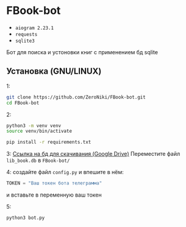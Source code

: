 # FBook-bot
- `aiogram 2.23.1`
- `requests`
- `sqlite3`

Бот для поиска и устоновки книг с применением бд sqlite


## Установка (GNU/LINUX)

1:
```sh
git clone https://github.com/ZeroNiki/FBook-bot.git
cd FBook-bot
```

2:
```sh
python3 -m venv venv
source venv/bin/activate

pip install -r requirements.txt
```
3: 
[Ссылка на бд для скачивания (Google Drive)](https://drive.google.com/file/d/1Mdt1kpnSiwIwWgcC1uE77B37oyliEblM/view?usp=drive_link)
Переместите файл `lib_book.db` в `FBook-bot/`

4:
создайте файл `config.py` и впешите в нём:
```python
TOKEN = "Ваш токен бота телеграмма"
```
и вставьте в переменную ваш токен

5:
```sh
python3 bot.py
```




